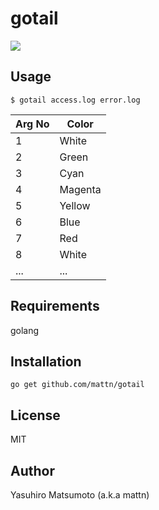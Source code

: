 # gotail

![](http://go-gyazo.appspot.com/18e1270e0d40b768.png)

## Usage

```
$ gotail access.log error.log
```

Arg No | Color
-------|--------
1      | White
2      | Green
3      | Cyan
4      | Magenta
5      | Yellow
6      | Blue
7      | Red
8      | White
...    | ...

## Requirements

golang

## Installation

```
go get github.com/mattn/gotail
```

## License

MIT

## Author

Yasuhiro Matsumoto (a.k.a mattn)
